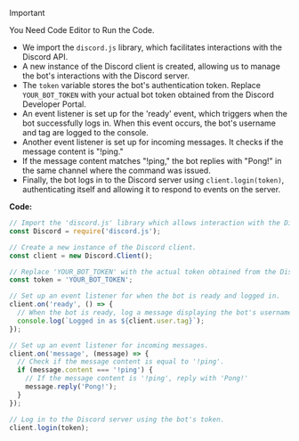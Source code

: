 > [!IMPORTANT]  
> You Need Code Editor to Run the Code.

* We import the `discord.js` library, which facilitates interactions with the Discord API.
* A new instance of the Discord client is created, allowing us to manage the bot's interactions with the Discord server.
* The `token` variable stores the bot's authentication token. Replace `YOUR_BOT_TOKEN` with your actual bot token obtained from the Discord Developer Portal.
* An event listener is set up for the 'ready' event, which triggers when the bot successfully logs in. When this event occurs, the bot's username and tag are logged to the console.
* Another event listener is set up for incoming messages. It checks if the message content is "!ping."
* If the message content matches "!ping," the bot replies with "Pong!" in the same channel where the command was issued.
* Finally, the bot logs in to the Discord server using `client.login(token)`, authenticating itself and allowing it to respond to events on the server.

**Code:**
```js
// Import the 'discord.js' library which allows interaction with the Discord API.
const Discord = require('discord.js');

// Create a new instance of the Discord client.
const client = new Discord.Client();

// Replace 'YOUR_BOT_TOKEN' with the actual token obtained from the Discord Developer Portal.
const token = 'YOUR_BOT_TOKEN';

// Set up an event listener for when the bot is ready and logged in.
client.on('ready', () => {
  // When the bot is ready, log a message displaying the bot's username and tag.
  console.log(`Logged in as ${client.user.tag}`);
});

// Set up an event listener for incoming messages.
client.on('message', (message) => {
  // Check if the message content is equal to '!ping'.
  if (message.content === '!ping') {
    // If the message content is '!ping', reply with 'Pong!'
    message.reply('Pong!');
  }
});

// Log in to the Discord server using the bot's token.
client.login(token);

```

